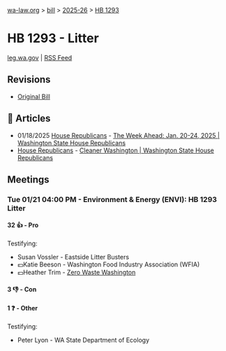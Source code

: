 [wa-law.org](/) > [bill](/bill/) > [2025-26](/bill/2025-26/) > [HB 1293](/bill/2025-26/hb/1293/)

# HB 1293 - Litter
[leg.wa.gov](https://app.leg.wa.gov/billsummary?BillNumber=1293&Year=2025&Initiative=false) | [RSS Feed](./rss.xml)

## Revisions
* [Original Bill](1/)

## 📰 Articles
* 01/18/2025 [House Republicans](/org/house_republicans/) - [The Week Ahead: Jan. 20-24, 2025 | Washington State House Republicans](https://houserepublicans.wa.gov/week/the-week-ahead-jan-20-24-2025/#:~:text=HB%201293)
* [House Republicans](/org/house_republicans/) - [Cleaner Washington | Washington State House Republicans](http://houserepublicans.wa.gov/our-priorities/cleaner-washington/#:~:text=House%20Bill%201293)

## Meetings
### Tue 01/21 04:00 PM - Environment & Energy (ENVI): HB 1293 Litter
#### 32 👍 - Pro
Testifying:
* Susan Vossler - Eastside Litter Busters
* 💵Katie Beeson - Washington Food Industry Association (WFIA)
* 💵Heather Trim - [Zero Waste Washington](/org/zero_waste_washington/)

#### 3 👎 - Con

#### 1 ❓ - Other
Testifying:
* Peter Lyon - WA State Department of Ecology
